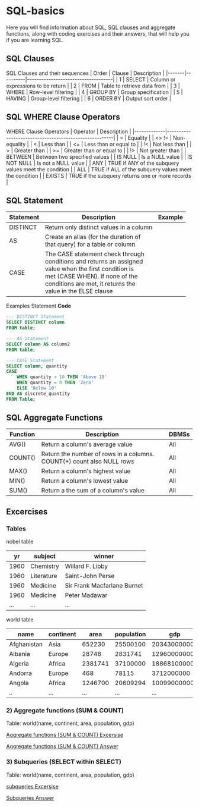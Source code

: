 # SQL-basics

Here you will find information about SQL, SQL clauses and aggregate functions, along with coding exercises and their answers, that will help you if you are learning SQL.


## SQL Clauses

SQL Clauses and their sequences 
| Order | Clause   | Description                        |
|-------|----------|------------------------------------|
| 1     | SELECT   | Column or expressions to be return |
| 2     | FROM     | Table to retrieve data from        |
| 3     | WHERE    | Row-level filtering                |
| 4     | GROUP BY | Group specification                |
| 5     | HAVING   | Group-level filtering              |
| 6     | ORDER BY | Output sort order                  |


## SQL WHERE Clause Operators

WHERE Clause Operators
| Operator    | Description                                           |
|-------------|-------------------------------------------------------|
| =           | Equality                                              |
| <> !=       | Non-equality                                          |
| <           | Less than                                             |
| <=          | Less than or equal to                                 |
| !<          | Not less than                                         |
| >           | Greater than                                          |
| >=          | Greater than or equal to                              |
| !>          | Not greater than                                      |
| BETWEEN     | Between two specified values                          |
| IS NULL     | Is a NULL value                                       |
| IS NOT NULL | Is not a NULL value                                   |
| ANY         | TRUE if ANY of the subquery values meet the condition |
| ALL         | TRUE if ALL of the subquery values meet the condition |
| EXISTS      | TRUE if the subquery returns one or more records      |


## SQL Statement

| Statement | Description | Example |
|---|---|---|
| DISTINCT | Return only distinct values in a column |
| AS | Create an alias (for the duration of<br> that query) for a table or column |
| CASE | The CASE statement check through <br>conditions and returns an assigned <br>value when the first condition is <br>met (CASE WHEN). If none of the <br>conditions are met, it returns the <br>value in the ELSE clause |


Examples Statement
**Code** <br>
```SQL
--- DISTINCT Statement
SELECT DISTINCT column 
FROM table;

--- AS Statement
SELECT column AS column2 
FROM table;

--- CASE Statement
SELECT column, quantity
CASE
    WHEN quantity > 10 THEN 'Above 10'
    WHEN quantity = 0 THEN 'Zero'
    ELSE 'Below 10'
END AS discrete_quantity
FROM Table;
```


## SQL Aggregate Functions 

| Function | Description                                                            | DBMSs |
|----------|------------------------------------------------------------------------|-------|
| AVG()    | Return a column's average value                                        | All   |
| COUNT()  | Return the number of rows in a columns.  COUNT(*) count also NULL rows | All   |
| MAX()    | Return a column's highest value                                        | All   |
| MIN()    | Return a column's lowest value                                         | All   |
| SUM()    | Return a the sum of a column's value                                   | All   |

## Excercises
### Tables

nobel table 

| yr   | subject    | winner                      | 
|------|------------|-----------------------------|
| 1960 | Chemistry  | Willard F. Libby            |
| 1960 | Literature | Saint-John Perse            |
| 1960 | Medicine   | Sir Frank Macfarlane Burnet |
| 1960 | Medicine   | Peter Madawar               |
| ...  | ...        | ...                         |

world table 

| name        | continent | area    | population | gdp          |
|-------------|-----------|---------|------------|--------------|
| Afghanistan | Asia      | 652230  | 25500100   | 20343000000  |
| Albania     | Europe    | 28748   | 2831741    | 12960000000  |
| Algeria     | Africa    | 2381741 | 37100000   | 188681000000 |
| Andorra     | Europe    | 468     | 78115      | 3712000000   |
| Angola      | Africa    | 1246700 | 20609294   | 100990000000 |
| ..          | ...       | ...     | ...        | ...          |


### 2) Aggregate functions (SUM & COUNT)

Table: world(name, continent, area, population, gdp)

[Aggregate functions (SUM & COUNT) Excersise](https://sqlzoo.net/wiki/SUM_and_COUNT)

[Aggregate functions (SUM & COUNT) Answer](https://github.com/TamayoLeivaJ/SQL-basics/blob/gh-pages/Queries/SQL_Aggregate_Functions.sql)


### 3) Subqueries (SELECT within SELECT)

Table: world(name, continent, area, population, gdp)

[subqueries Excersise](https://sqlzoo.net/wiki/SELECT_within_SELECT_Tutorial)

[Subqueries Answer](https://github.com/TamayoLeivaJ/SQL-basics/blob/gh-pages/Queries/SQL_Subqueries.sql)